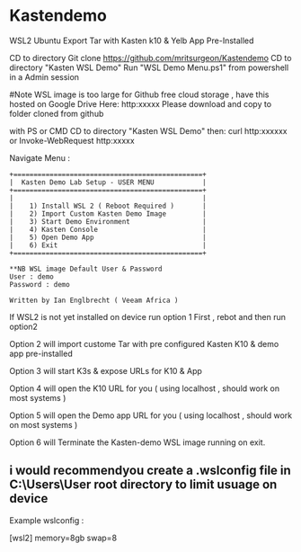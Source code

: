 # Kastendemo

WSL2 Ubuntu Export Tar with Kasten k10 & Yelb App Pre-Installed 

CD to directory
Git clone https://github.com/mritsurgeon/Kastendemo
CD to directory "Kasten WSL Demo"
Run "WSL Demo Menu.ps1" from powershell in a Admin session 

#Note WSL image is too large for Github free cloud storage , have this hosted on Google Drive Here: http:xxxxx
Please download and copy to folder cloned from github 

with PS or CMD
CD to directory "Kasten WSL Demo"
then: 
curl http:xxxxxx
or 
Invoke-WebRequest http:xxxxx


Navigate Menu : 

    +===============================================+
    |  Kasten Demo Lab Setup - USER MENU            | 
    +===============================================+
    |                                               |
    |    1) Install WSL 2 ( Reboot Required )       |
    |    2) Import Custom Kasten Demo Image         |
    |    3) Start Demo Environment                  |
    |    4) Kasten Console                          |
    |    5) Open Demo App                           |
    |    6) Exit                                    |
    +===============================================+

    **NB WSL image Default User & Password 
    User : demo
    Password : demo

    Written by Ian Englbrecht ( Veeam Africa )

If WSL2 is not yet installed on device run option 1 First , rebot and then run option2

Option 2 will import custome Tar with pre configured Kasten K10 & demo app pre-installed

Option 3 will start K3s & expose URLs for K10 & App

Option 4 will open the K10 URL for you ( using localhost , should work on most systems ) 

Option 5 will open the Demo app URL for you ( using localhost , should work on most systems ) 

Option 6 will Terminate the Kasten-demo WSL image running on exit.

## i would recommendyou create a .wslconfig file in C:\Users\User root directory to limit usuage on device 

Example wslconfig :

[wsl2]
memory=8gb
swap=8



